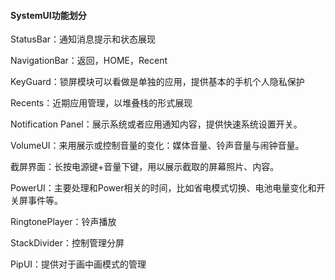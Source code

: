 #### SystemUI功能划分

StatusBar：通知消息提示和状态展现

NavigationBar：返回，HOME，Recent

KeyGuard：锁屏模块可以看做是单独的应用，提供基本的手机个人隐私保护

Recents：近期应用管理，以堆叠栈的形式展现

Notification Panel：展示系统或者应用通知内容，提供快速系统设置开关。

VolumeUI：来用展示或控制音量的变化：媒体音量、铃声音量与闹钟音量。

截屏界面：长按电源键+音量下键，用以展示截取的屏幕照片、内容。

PowerUI：主要处理和Power相关的时间，比如省电模式切换、电池电量变化和开关屏事件等。

RingtonePlayer：铃声播放

StackDivider：控制管理分屏

PipUI：提供对于画中画模式的管理